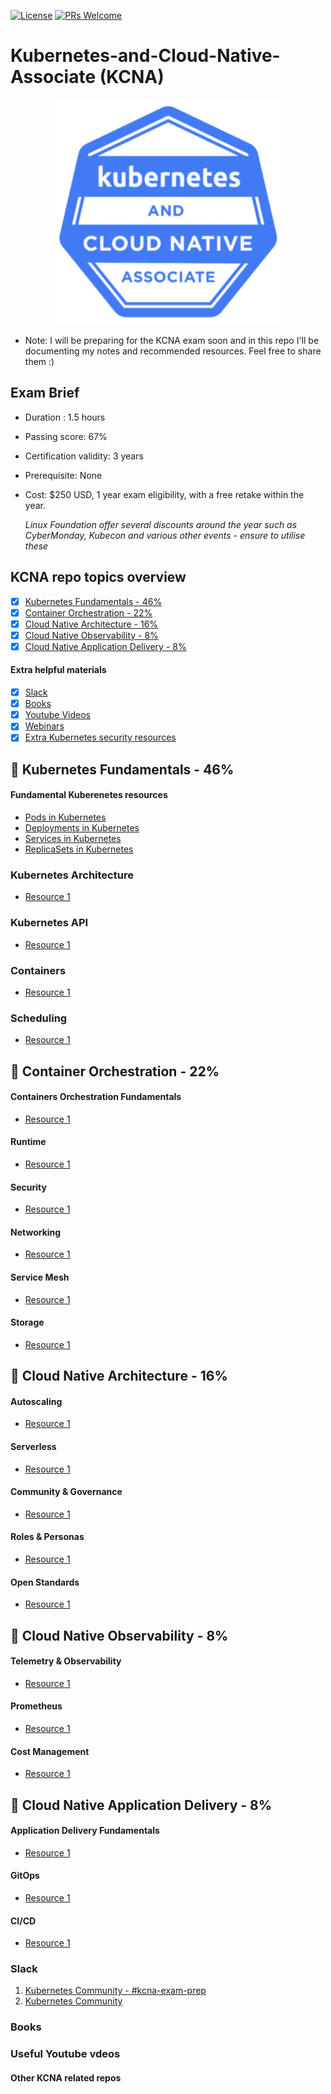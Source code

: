 [![License](https://img.shields.io/badge/License-Apache_2.0-blue.svg)](https://opensource.org/licenses/Apache-2.0)
[![PRs Welcome](https://img.shields.io/badge/PRs-welcome-brightgreen.svg?style=flat-square)](http://makeapullrequest.com)

# Kubernetes-and-Cloud-Native-Associate (KCNA)

<p align="center">
  <img width="360" src="KCNA-logo.jpeg">
</p>

- Note: I will be preparing for the KCNA exam soon and in this repo I'll be documenting my notes and recommended resources. Feel free to share them :)

## Exam Brief

- Duration : 1.5 hours
<!-- Number of questions : ??? Multiple choice questions -->
- Passing score: 67%
- Certification validity: 3 years
- Prerequisite: None
- Cost: $250 USD, 1 year exam eligibility, with a free retake within the year.

  *Linux Foundation offer several discounts around the year such as CyberMonday, Kubecon and various other events - ensure to utilise these*

## KCNA repo topics overview

- [X] [Kubernetes Fundamentals - 46%](#kubernetes-fundamentals---46)
- [X] [Container Orchestration - 22%](#containerr-orchestration---22)
- [X] [Cloud Native Architecture - 16%](#cloud-native-architecture---16)
- [X] [Cloud Native Observability - 8%](#cloud-native-observability---8)
- [X] [Cloud Native Application Delivery - 8%](#cloud-native-application-delivery---8)

#### Extra helpful materials

- [x] [Slack](#slack)
- [x] [Books](#books)
- [x] [Youtube Videos](#youtube-videos)
- [x] [Webinars](#webinars)
- [x] [Extra Kubernetes security resources](generic-kubernetes-containers-security/Kubernetes.md)

## :small_blue_diamond: Kubernetes Fundamentals - 46%
#### Fundamental Kuberenetes resources

- [Pods in Kubernetes](https://kubernetes.io/docs/concepts/workloads/pods/)
- [Deployments in Kubernetes](https://kubernetes.io/docs/concepts/workloads/controllers/deployment/)
- [Services in Kubernetes](https://kubernetes.io/docs/concepts/services-networking/service/)
- [ReplicaSets in Kubernetes](https://kubernetes.io/docs/concepts/workloads/controllers/replicaset/)

### Kubernetes Architecture

- [Resource 1]()

### Kubernetes API

- [Resource 1]()

### Containers

- [Resource 1]()
### Scheduling

- [Resource 1]()

## :small_blue_diamond: Container Orchestration - 22%

#### Containers Orchestration Fundamentals

- [Resource 1]()
#### Runtime

- [Resource 1]()

#### Security

- [Resource 1]()

#### Networking

- [Resource 1]()

#### Service Mesh

- [Resource 1]()

#### Storage

- [Resource 1]()

## :small_blue_diamond: Cloud Native Architecture - 16%

#### Autoscaling

- [Resource 1]()

#### Serverless

- [Resource 1]()

#### Community & Governance

- [Resource 1]()

#### Roles & Personas

- [Resource 1]()

#### Open Standards

- [Resource 1]()

## :small_blue_diamond: Cloud Native Observability - 8%

#### Telemetry & Observability

- [Resource 1]()

#### Prometheus

- [Resource 1]()


#### Cost Management

- [Resource 1]()
## :small_blue_diamond: Cloud Native Application Delivery - 8%

#### Application Delivery Fundamentals

- [Resource 1]()

#### GitOps

- [Resource 1]()

#### CI/CD

- [Resource 1]()

### Slack

1. [Kubernetes Community - #kcna-exam-prep](https://kubernetes.slack.com)
1. [Kubernetes Community](https://kubernauts-slack-join.herokuapp.com/)

### Books

### Useful Youtube vdeos

#### Other KCNA related repos
